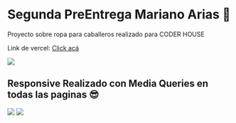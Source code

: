 <h1> Segunda PreEntrega Mariano Arias 🚀</h1>
<p> Proyecto sobre ropa para caballeros realizado para CODER HOUSE</p>
<p> Link de vercel: <a href="https://gentleman-design.vercel.app/" target="_blank"> Click acá</a></p>
<img src="https://github-production-user-asset-6210df.s3.amazonaws.com/93659158/248093886-56663a99-b5df-440e-a68b-59fa4753308a.png">
<h2> Responsive Realizado con Media Queries en todas las paginas 😎</h2>
<section>
  <img src='https://github.com/marianoarias1/PreEntrega2-MarianoArias/assets/93659158/37b82924-603e-4978-9a03-a7524478f143'>
  <img src='https://github.com/marianoarias1/PreEntrega2-MarianoArias/assets/93659158/852f7695-5b54-45fd-951c-c9f5e52f45b8'>
</section>
